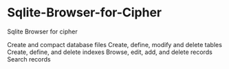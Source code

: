# Sqlite-Browser-for-Cipher
Sqlite Browser for cipher


Create and compact database files
Create, define, modify and delete tables
Create, define, and delete indexes
Browse, edit, add, and delete records
Search records
